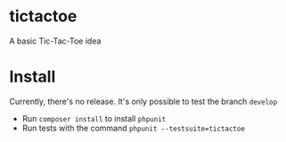 # tictactoe
A basic Tic-Tac-Toe idea

# Install

Currently, there's no release. It's only possible to test the branch `develop`

- Run `composer install` to install `phpunit`
- Run tests with the command `phpunit --testsuite=tictactoe`
